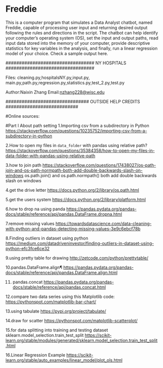 # Freddie

This is a computer program that simulates a Data Analyst chatbot,  named Freddie, capable of processing user input and returning desired output following the rules and directions in the script. The chatbot can help identify your computer’s operating system (OS), set the input and output paths, read input data stored into the memory of your computer, provide descriptive statistics for key variables in the analysis, and finally, run a linear regression model of your choice. Check a sample output here.

################################# NY HOSPITALS #################################

Files: cleaning.py,hospitalsNY.py,input.py, main.py,path.py,regression.py,statistics.py,test_2.py,test.py

Author:Naixin Zhang
Email:nzhang228@wisc.edu

############################### OUTSIDE HELP CREDITS ###########################

#Online sources: 

#Part I About path setting
1.Importing csv from a subdirectory in Python
https://stackoverflow.com/questions/10235752/importing-csv-from-a-subdirectory-in-python

2.How to open my files in `data_folder` with pandas using relative path?
https://stackoverflow.com/questions/35384358/how-to-open-my-files-in-data-folder-with-pandas-using-relative-path

3.how to join path
https://stackoverflow.com/questions/17438027/os-path-join-and-os-path-normpath-both-add-double-backwards-slash-on-windows
os.path.join() and os.path.normpath() both add double backwards slash on windows 

4.get the drive letter 
https://docs.python.org/2/library/os.path.html

5.get the users system
https://docs.python.org/2/library/platform.html

6.how to drop na using panda 
https://pandas.pydata.org/pandas-docs/stable/reference/api/pandas.DataFrame.dropna.html

7.remove missing values
https://towardsdatascience.com/data-cleaning-with-python-and-pandas-detecting-missing-values-3e9c6ebcf78b

8.Finding outliers in dataset using python
https://medium.com/datadriveninvestor/finding-outliers-in-dataset-using-python-efc3fce6ce32

9.using pretty table for drawing
http://zetcode.com/python/prettytable/

10.pandas.DataFrame.align¶
https://pandas.pydata.org/pandas-docs/stable/reference/api/pandas.DataFrame.align.html

11. pandas.concat
https://pandas.pydata.org/pandas-docs/stable/reference/api/pandas.concat.html

12.compare two data series using this Matplotlib code:
https://pythonspot.com/matplotlib-bar-chart/

13.using tabulate
https://pypi.org/project/tabulate/

14.draw for scatter
https://pythonspot.com/matplotlib-scatterplot/

15.for data splitting into training and testing dataset
sklearn.model_selection.train_test_split
https://scikit-learn.org/stable/modules/generated/sklearn.model_selection.train_test_split.html

16.Linear Regression Example
https://scikit-learn.org/stable/auto_examples/linear_model/plot_ols.html
